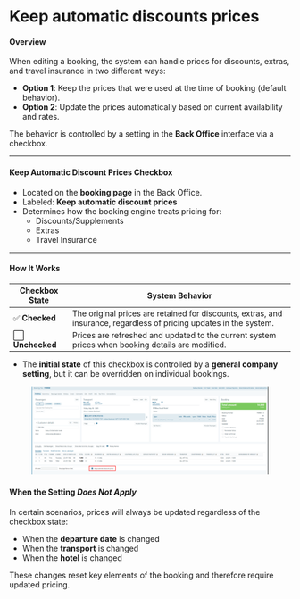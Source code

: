 # Keep automatic discounts prices

#### **Overview**

When editing a booking, the system can handle prices for discounts, extras, and travel insurance in two different ways:

* **Option 1**: Keep the prices that were used at the time of booking (default behavior).
* **Option 2**: Update the prices automatically based on current availability and rates.

The behavior is controlled by a setting in the **Back Office** interface via a checkbox.

***

#### **Keep Automatic Discount Prices Checkbox**

* Located on the **booking page** in the Back Office.
* Labeled: **Keep automatic discount prices**
* Determines how the booking engine treats pricing for:
  * Discounts/Supplements
  * Extras
  * Travel Insurance

***

#### **How It Works**

| Checkbox State  | System Behavior                                                                                                     |
| --------------- | ------------------------------------------------------------------------------------------------------------------- |
| ✅ **Checked**   | The original prices are retained for discounts, extras, and insurance, regardless of pricing updates in the system. |
| ⬜ **Unchecked** | Prices are refreshed and updated to the current system prices when booking details are modified.                    |

* The **initial state** of this checkbox is controlled by a **general company setting**, but it can be overridden on individual bookings.

<figure><img src="../../.gitbook/assets/image (1) (1) (1) (1) (1) (1) (1) (1) (1) (1) (1) (1) (1) (1) (1) (1) (1) (1) (1) (1) (1) (1) (1) (1) (1) (1) (1) (1) (1) (1) (1) (1) (1) (1) (1) (1) (1) (1) (1) (1).png" alt=""><figcaption></figcaption></figure>

#### **When the Setting&#x20;**_**Does Not Apply**_

In certain scenarios, prices will always be updated regardless of the checkbox state:

* When the **departure date** is changed
* When the **transport** is changed
* When the **hotel** is changed

These changes reset key elements of the booking and therefore require updated pricing.
